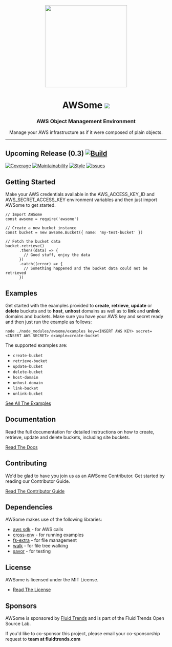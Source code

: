 <p align="center">
<img src="https://raw.githubusercontent.com/fluidtrends/awsome/master/logo.png" width="256px">
</p>

<h1 align="center"> AWSome
<img src="https://img.shields.io/npm/v/awsome.svg"/>
</h1>

<h3 align="center"> AWS Object Management Environment </h3>
<p align="center"> Manage your AWS infrastructure as if it were composed of plain objects.
</p>
<hr/>

## Upcoming Release (0.3) [![Build](https://circleci.com/gh/fluidtrends/awsome.svg?style=svg)](https://circleci.com/gh/fluidtrends/awsome)

[![Coverage](https://api.codeclimate.com/v1/badges/bcf4dae241b12298574c/test_coverage)](https://codeclimate.com/github/fluidtrends/awsome/test_coverage)
[![Maintainability](https://api.codeclimate.com/v1/badges/bcf4dae241b12298574c/maintainability)](https://codeclimate.com/github/fluidtrends/awsome/maintainability)
[![Style](https://img.shields.io/badge/code%20style-standard-brightgreen.svg)](http://standardjs.com)
[![Issues](https://img.shields.io/github/issues-raw/fluidtrends/awsome.svg)](https://github.com/fluidtrends/awsome/projects/1)

## Getting Started

Make your AWS credentials available in the AWS_ACCESS_KEY_ID and AWS_SECRET_ACCESS_KEY environment variables and then just import AWSome to get started.

```
// Import AWSome
const awsome = require('awsome')

// Create a new bucket instance
const bucket = new awsome.Bucket({ name: 'my-test-bucket' })

// Fetch the bucket data
bucket.retrieve()
      .then((data) => {
        // Good stuff, enjoy the data
      })
      .catch((error) => {
        // Something happened and the bucket data could not be retrieved
      })
```

## Examples

Get started with the examples provided to **create**, **retrieve**, **update** or **delete** buckets and to **host**, **unhost** domains as well as to **link** and **unlink** domains and buckets. Make sure you have your AWS key and secret ready and then just run the example as follows:

```
node ./node_modules/awsome/examples key=<INSERT AWS KEY> secret=<INSERT AWS SECRET> example=create-bucket
```

The supported examples are:

* ```create-bucket```
* ```retrieve-bucket```
* ```update-bucket```
* ```delete-bucket```
* ```host-domain```
* ```unhost-domain```
* ```link-bucket```
* ```unlink-bucket```

[See All The Examples](/examples)

## Documentation

Read the full documentation for detailed instructions on how to create, retrieve, update and delete buckets, including site buckets.

[Read The Docs](/docs)

## Contributing

We'd be glad to have you join us as an AWSome Contributor. Get started by reading our Contributor Guide.

[Read The Contributor Guide](/contrib)

## Dependencies

AWSome makes use of the following libraries:

* [aws sdk](https://github.com/aws/aws-sdk-js) - for AWS calls
* [cross-env](https://github.com/kentcdodds/cross-env) - for running examples
* [fs-extra](https://github.com/jprichardson/node-fs-extra) - for file management
* [walk](https://github.com/Daplie/node-walk) - for file tree walking
* [savor](https://github.com/fluidtrends/savor) - for testing

## License

AWSome is licensed under the MIT License.

* [Read The License](LICENSE)

## Sponsors

AWSome is sponsored by [Fluid Trends](http://fluidtrends.com) and is part of the Fluid Trends Open Source Lab.

If you'd like to co-sponsor this project, please email your co-sponsorship request to **team at fluidtrends.com**
